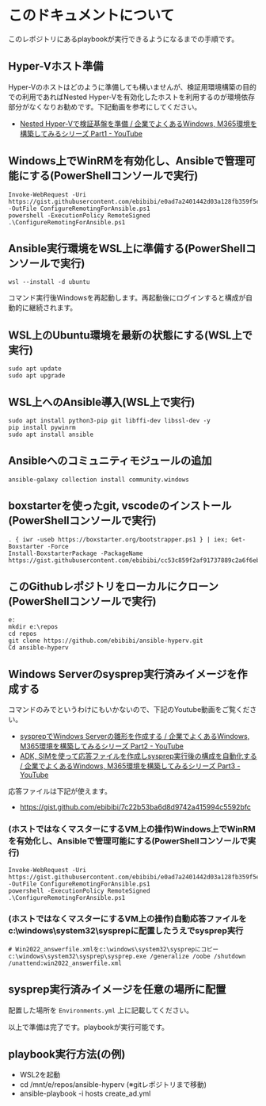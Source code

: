 # このドキュメントについて

このレポジトリにあるplaybookが実行できるようになるまでの手順です。

## Hyper-Vホスト準備

Hyper-Vのホストはどのように準備しても構いませんが、検証用環境構築の目的での利用であればNested Hyper-Vを有効化したホストを利用するのが環境依存部分がなくなりお勧めです。下記動画を参考にしてください。

* [Nested Hyper\-Vで検証基盤を準備 / 企業でよくあるWindows, M365環境を構築してみるシリーズ Part1 \- YouTube](https://www.youtube.com/watch?v=5rG_3MxpFzQ&list=PLas-S4LkjlLr27Dy5x80qUNvVFCPDb9fX&index=3)
## Windows上でWinRMを有効化し、Ansibleで管理可能にする(PowerShellコンソールで実行)

    Invoke-WebRequest -Uri https://gist.githubusercontent.com/ebibibi/e0ad7a2401442d03a128fb359f5e6411/raw/1e9a95ad094a11ff3bda1bb5a17985b2c9812cbf/ConfigureRemotingForAnsible.ps1 -OutFile ConfigureRemotingForAnsible.ps1
    powershell -ExecutionPolicy RemoteSigned .\ConfigureRemotingForAnsible.ps1

## Ansible実行環境をWSL上に準備する(PowerShellコンソールで実行)

    wsl --install -d ubuntu

コマンド実行後Windowsを再起動します。再起動後にログインすると構成が自動的に継続されます。


## WSL上のUbuntu環境を最新の状態にする(WSL上で実行)

    sudo apt update
    sudo apt upgrade

## WSL上へのAnsible導入(WSL上で実行)

    sudo apt install python3-pip git libffi-dev libssl-dev -y
    pip install pywinrm
    sudo apt install ansible

## Ansibleへのコミュニティモジュールの追加
    
    ansible-galaxy collection install community.windows

## boxstarterを使ったgit, vscodeのインストール(PowerShellコンソールで実行)

    . { iwr -useb https://boxstarter.org/bootstrapper.ps1 } | iex; Get-Boxstarter -Force
    Install-BoxstarterPackage -PackageName https://gist.githubusercontent.com/ebibibi/cc53c859f2af91737889c2a6f6eb0aa5/raw/bb47a879f30597ed11b351eb09ad5969dce5071f/boxstarter.txt

## このGithubレポジトリをローカルにクローン(PowerShellコンソールで実行)

    e:
    mkdir e:\repos
    cd repos
    git clone https://github.com/ebibibi/ansible-hyperv.git
    Cd ansible-hyperv

## Windows Serverのsysprep実行済みイメージを作成する

コマンドのみでというわけにもいかないので、下記のYoutube動画をご覧ください。
* [sysprepでWindows Serverの雛形を作成する / 企業でよくあるWindows, M365環境を構築してみるシリーズ Part2 \- YouTube](https://www.youtube.com/watch?v=m5pFUegs6CY&list=PLas-S4LkjlLr27Dy5x80qUNvVFCPDb9fX&index=3)
* [ADK, SIMを使って応答ファイルを作成しsysprep実行後の構成を自動化する / 企業でよくあるWindows, M365環境を構築してみるシリーズ Part3 \- YouTube](https://www.youtube.com/watch?v=wOHfoPphjMY&list=PLas-S4LkjlLr27Dy5x80qUNvVFCPDb9fX&index=4)

応答ファイルは下記が使えます。
* https://gist.github.com/ebibibi/7c22b53ba6d8d9742a415994c5592bfc

### (ホストではなくマスターにするVM上の操作)Windows上でWinRMを有効化し、Ansibleで管理可能にする(PowerShellコンソールで実行)

    Invoke-WebRequest -Uri  https://gist.githubusercontent.com/ebibibi/e0ad7a2401442d03a128fb359f5e6411/raw/1e9a95ad094a11ff3bda1bb5a17985b2c9812cbf/ConfigureRemotingForAnsible.ps1 -OutFile ConfigureRemotingForAnsible.ps1
    powershell -ExecutionPolicy RemoteSigned .\ConfigureRemotingForAnsible.ps1

### (ホストではなくマスターにするVM上の操作)自動応答ファイルをc:\windows\system32\sysprepに配置したうえでsysprep実行

    # Win2022_answerfile.xmlをc:\windows\system32\sysprepにコピー
    c:\windows\system32\sysprep\sysprep.exe /generalize /oobe /shutdown /unattend:win2022_answerfile.xml

## sysprep実行済みイメージを任意の場所に配置

配置した場所を `Environments.yml` 上に記載してください。

以上で準備は完了です。playbookが実行可能です。

## playbook実行方法(の例)
- WSL2を起動
- cd /mnt/e/repos/ansible-hyperv (※gitレポジトリまで移動)
- ansible-playbook -i hosts create_ad.yml
